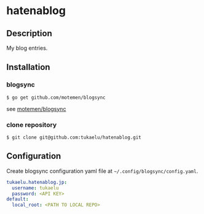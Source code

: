 hatenablog
=====

## Description

My blog entries.

## Installation

### blogsync

```shell
$ go get github.com/motemen/blogsync
```

see [motemen/blogsync](https://github.com/motemen/blogsync)

### clone repository

```shell
$ git clone git@github.com:tukaelu/hatenablog.git
```

## Configuration

Create blogsync configuration yaml file at `~/.config/blogsync/config.yaml`.

```yaml
tukaelu.hatenablog.jp:
  username: tukaelu
  password: <API KEY>
default:
  local_root: <PATH TO LOCAL REPO>
```

